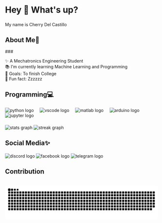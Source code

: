 <h1 align="left">Hey 👋 What's up?</h1>

###

<p align="left">My name is Cherry Del Castillo</p>

###

<h2 align="left">About Me🧩</h2>
###

<p align="left">✨ A Mechatronics Engineering Student<br>📚 I'm currently learning Machine Learning and Programming<br>🎯 Goals: To finish College<br>🎲 Fun fact: Zzzzzz</p>

###

<h2 align="left">Programming💻</h2>

###

<div align="left">
  <img src="https://skillicons.dev/icons?i=py" height="40" alt="python logo"  />
  <img width="12" />
  <img src="https://skillicons.dev/icons?i=vscode" height="40" alt="vscode logo"  />
  <img width="12" />
  <img src="https://cdn.jsdelivr.net/gh/devicons/devicon/icons/matlab/matlab-original.svg" height="40" alt="matlab logo"  />
  <img width="12" />
  <img src="https://skillicons.dev/icons?i=arduino" height="40" alt="arduino logo"  />
  <img width="12" />
  <img src="https://cdn.jsdelivr.net/gh/devicons/devicon/icons/jupyter/jupyter-original.svg" height="40" alt="jupyter logo"  />
</div>

###
<div align="left">
  <img src="https://github-readme-stats.vercel.app/api?username=Shewwy02&hide_title=false&hide_rank=false&show_icons=true&include_all_commits=true&count_private=true&disable_animations=false&theme=dracula&locale=en&hide_border=false" height="150" alt="stats graph"  />
  <img src="https://streak-stats.demolab.com?user=Shewwy02&locale=en&mode=daily&theme=dracula&hide_border=false&border_radius=5" height="150" alt="streak graph"  />
</div>

###
<h2 align="left">Social Media✨</h2>

###

<div align="left">
  <img src="https://raw.githubusercontent.com/maurodesouza/profile-readme-generator/master/src/assets/icons/social/discord/default.svg" width="52" height="40" alt="discord logo"  />
  <img src="https://raw.githubusercontent.com/maurodesouza/profile-readme-generator/master/src/assets/icons/social/facebook/default.svg" width="52" height="40" alt="facebook logo"  />
  <img src="https://raw.githubusercontent.com/maurodesouza/profile-readme-generator/master/src/assets/icons/social/telegram/default.svg" width="52" height="40" alt="telegram logo"  />
</div>

###
<h2 align="left">Contribution</h2>
 <br>
  <img alt="snake eating my contributions" src="https://raw.githubusercontent.com/salesp07/salesp07/output/github-contribution-grid-snake.svg" />
